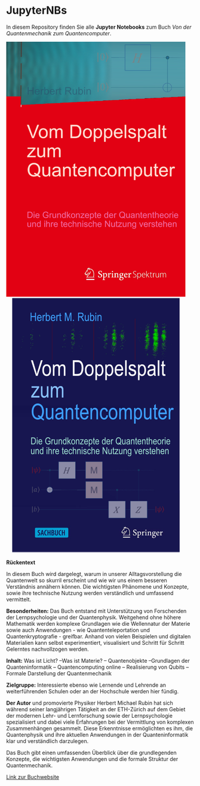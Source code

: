 # JupyterNBs
In diesem Repository finden Sie  alle **Jupyter Notebooks** zum Buch *Von der Quantenmechanik zum Quantencomputer*.

<img src="Bilder\cover.jpg" width="480 px">  &nbsp; &nbsp; &nbsp;&nbsp;&nbsp; <img src="Bilder\Sachbuch.jpg" width="450 px">

**Rückentext**

In diesem Buch wird dargelegt, warum in unserer Alltagsvorstellung die Quantenwelt so skurril erscheint und wie wir uns einem besseren Verständnis annähern können. Die wichtigsten Phänomene und Konzepte, sowie ihre technische Nutzung werden verständlich und umfassend vermittelt.

**Besonderheiten:**
Das Buch entstand mit Unterstützung von Forschenden der Lernpsychologie und der Quantenphysik. Weitgehend ohne höhere Mathematik werden komplexe Grundlagen wie die Wellennatur der Materie sowie auch Anwendungen - wie Quantenteleportation und Quantenkryptografie - greifbar. Anhand von vielen Beispielen und digitalen Materialien kann selbst experimentiert, visualisiert und Schritt für Schritt Gelerntes nachvollzogen werden.

**Inhalt:**
Was ist Licht? –Was ist Materie? – Quantenobjekte –Grundlagen der Quanteninformatik – Quantencomputing online – Realisierung von Qubits – Formale Darstellung der Quantenmechanik

**Zielgruppe:**
Interessierte ebenso wie Lernende und Lehrende an weiterführenden Schulen oder an der Hochschule werden hier fündig. 


**Der Autor** und promovierte Physiker Herbert Michael Rubin hat sich während seiner langjährigen Tätigkeit an der ETH-Zürich auf dem Gebiet der modernen Lehr- und Lernforschung sowie der Lernpsychologie spezialisiert und dabei viele Erfahrungen bei der Vermittlung von komplexen Zusammenhängen gesammelt. Diese Erkenntnisse ermöglichten es ihm, die Quantenphysik und ihre aktuellen Anwendungen in der Quanteninformatik klar und verständlich darzulegen.


Das Buch gibt einen umfassenden Überblick über die grundlegenden Konzepte, die wichtigsten Anwendungen und die formale Struktur der Quantenmechanik.

[Link zur Buchwebsite](https://qc.physik-online.ch)
